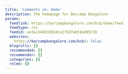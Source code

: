 ```yaml
---
title: 'Comments on: Home'
description: The homepage for Barcamp Bangalore
params:
  feedlink: https://barcampbangalore.com/bcb/home/feed
  feedtype: rss
  feedid: ee3ac54653363dce275d7eb51bd95739
  websites:
    https://barcampbangalore.com/bcb/: false
  blogrolls: []
  recommended: []
  recommender: []
  categories: []
  relme: {}
---
```

